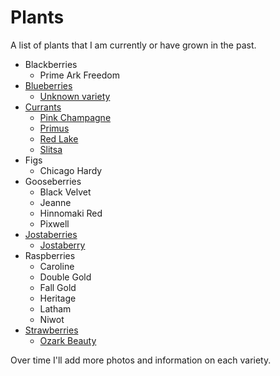# Plants

A list of plants that I am currently or have grown in the past.

- Blackberries
  - Prime Ark Freedom
- [Blueberries](/plants/blueberry/)
  - [Unknown variety](/plants/blueberry/#unknown-variety-blueberry)
- [Currants](/plants/currant/)
  - [Pink Champagne](/plants/currant/#pink-champagne-pink-currant)
  - [Primus](/plants/currant/#primus-white-currant)
  - [Red Lake](/plants/currant/#red-lake-red-currant)
  - [Slitsa](/plants/currant/#slitsa-black-currant)
- Figs
  - Chicago Hardy
- Gooseberries
  - Black Velvet
  - Jeanne
  - Hinnomaki Red
  - Pixwell
- [Jostaberries](/plants/jostaberry/)
  - [Jostaberry](/plants/jostaberry/#jostaberry)
- Raspberries
  - Caroline
  - Double Gold
  - Fall Gold
  - Heritage
  - Latham
  - Niwot
- [Strawberries](/plants/strawberry/)
  - [Ozark Beauty](/plants/strawberry/#ozark-beauty-strawberry)

Over time I'll add more photos and information on each variety.
